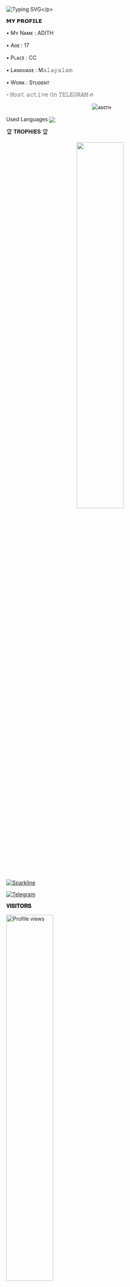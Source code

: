 ![Typing SVG](https://readme-typing-svg.herokuapp.com/?lines=𝗪𝗘𝗟𝗖𝗢𝗠+𝗧𝗢+𝗔𝗗𝗜𝗧𝗛+𝗚𝗶𝘁𝗛𝘂𝗯!;𝗜𝗮𝗺+𝗔𝗗𝗜𝗧𝗛+𝗧𝗚!;𝗜𝗮𝗺+𝗷𝘂𝘀𝘁+𝗧𝗲𝗹𝗲𝗴𝗿𝗮𝗺+𝗕𝗼𝘁+𝗠𝗮𝗸𝗲𝗿!)</p>
<p align="center">



<p align="left">
𝗠𝗬 𝗣𝗥𝗢𝗙𝗜𝗟𝗘
<p align="left">
• Mʏ Nᴀᴍᴇ : ADITH
<p align="left">
• Aɢᴇ : 17
<p align="left">
• Pʟᴀᴄᴇ : CC
<p align="left">
• Lᴀɴɢᴜᴀɢᴇ : M𝚊𝚕𝚊𝚢𝚊𝚕𝚊𝚖
<p align="left">
• Wᴏʀᴋ : Sᴛᴜᴅᴇɴᴛ
<p align="left">
- 𝙼𝚘𝚜𝚝 𝚊𝚌𝚝𝚒𝚟𝚎 𝙾𝚗 𝚃𝙴𝙻𝙴𝙶𝚁𝙰𝙼 🔥


<p align="center">&nbsp;
  <img align="center" src="https://github-readme-stats.vercel.app/api?username=Adithaklm&&show_icons=true&theme=aura" alt="ᴀᴅɪᴛʜ"/></p>  
<p align="center">

Used Languages 
<img src="https://github-readme-stats.vercel.app/api/top-langs/?username=MrMKN&layout=compact&theme=jolly" align="center">


🏆 𝐓𝐑𝐎𝐏𝐇𝐈𝐄𝐒 🏆
</p>
<p align="center">
<img width="50%" src="https://github-profile-trophy.vercel.app/?username=MrMKN&theme=darkhub" />
</p>

[![Sparkline](https://stars.medv.io/EvamariaTG/EvaMaria.svg)](https://stars.medv.io/EvamariaTG/EvaMaria)

<a href="https://t.me/Brocklesnarqt"><img title="Telegram" src="https://img.shields.io/static/v1?label=Mr.MKN&message=TG&color=blue-green"></a>

<b>𝐕𝐈𝐒𝐈𝐓𝐎𝐑𝐒</b>

<img width="50%" src="https://gpvc.arturio.dev/MrMKN" alt="Profile views" />



Thanks for All❣️



